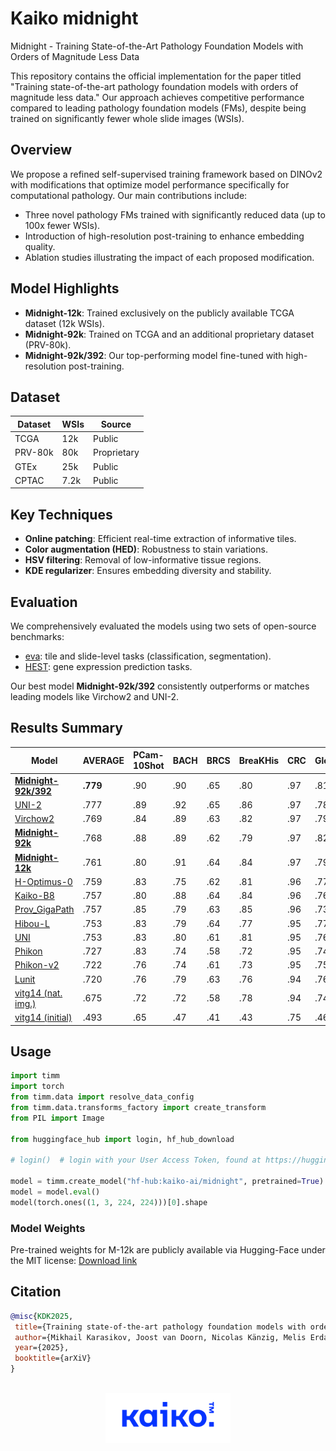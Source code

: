 # Kaiko midnight
Midnight - Training State-of-the-Art Pathology Foundation Models with Orders of Magnitude Less Data

This repository contains the official implementation for the paper titled "Training state-of-the-art pathology foundation models with orders of magnitude less data." Our approach achieves competitive performance compared to leading pathology foundation models (FMs), despite being trained on significantly fewer whole slide images (WSIs).

## Overview

We propose a refined self-supervised training framework based on DINOv2 with modifications that optimize model performance specifically for computational pathology. Our main contributions include:

- Three novel pathology FMs trained with significantly reduced data (up to 100x fewer WSIs).
- Introduction of high-resolution post-training to enhance embedding quality.
- Ablation studies illustrating the impact of each proposed modification.

## Model Highlights

- **Midnight-12k**: Trained exclusively on the publicly available TCGA dataset (12k WSIs).
- **Midnight-92k**: Trained on TCGA and an additional proprietary dataset (PRV-80k).
- **Midnight-92k/392**: Our top-performing model fine-tuned with high-resolution post-training.

## Dataset

| Dataset | WSIs | Source        |
|---------|------|---------------|
| TCGA    | 12k  | Public        |
| PRV-80k | 80k  | Proprietary   |
| GTEx    | 25k  | Public        |
| CPTAC   | 7.2k | Public        |

## Key Techniques

- **Online patching**: Efficient real-time extraction of informative tiles.
- **Color augmentation (HED)**: Robustness to stain variations.
- **HSV filtering**: Removal of low-informative tissue regions.
- **KDE regularizer**: Ensures embedding diversity and stability.

## Evaluation

We comprehensively evaluated the models using two sets of open-source benchmarks:

- [eva](https://github.com/kaiko-ai/eva): tile and slide-level tasks (classification, segmentation).
- [HEST](https://github.com/mahmoodlab/HEST): gene expression prediction tasks.

Our best model **Midnight-92k/392** consistently outperforms or matches leading models like Virchow2 and UNI-2.

## Results Summary

| Model                                                          | AVERAGE | PCam-10Shot | BACH | BRCS | BreaKHis | CRC  | Gleason | MHIST | PCam | Camelyon16 (small) | Panda (small) | CoNSeP | MoNuSAC | HEST (avg) |
|----------------------------------------------------------------|---------|-------------|------|------|----------|------|---------|-------|------|--------------------|---------------|--------|---------|------------|
| **[Midnight-92k/392](https://github.com/kaiko-ai/Midnight)** | **.779** | .90         | .90  | .65  | .80      | .97  | .81     | .83   | .95  | .88                | .65           | .66    | .71     | .415       |
| [UNI-2](https://huggingface.co/MahmoodLab/UNI2-h)                | .777   | .89         | .92  | .65  | .86      | .97  | .78     | .83   | .95  | .88                | .67           | .63    | .64     | .431       |
| [Virchow2](https://huggingface.co/paige-ai/Virchow2)           | .769   | .84         | .89  | .63  | .82      | .97  | .79     | .87   | .94  | .89                | .66           | .64    | .67     | .403       |
| **[Midnight-92k](https://github.com/kaiko-ai/Midnight)**         | .768   | .88         | .89  | .62  | .79      | .97  | .82     | .83   | .95  | .88                | .64           | .63    | .66     | .425       |
| **[Midnight-12k](https://github.com/kaiko-ai/Midnight)**         | .761   | .80         | .91  | .64  | .84      | .97  | .79     | .82   | .93  | .86                | .65           | .63    | .66     | .412       |
| [H-Optimus-0](https://huggingface.co/bioptimus/H-optimus-0)       | .759   | .83         | .75  | .62  | .81      | .96  | .77     | .85   | .94  | .90                | .67           | .64    | .69     | .425       |
| [Kaiko-B8](https://github.com/kaiko-ai/towards_large_pathology_fms)             | .757   | .80         | .88  | .64  | .84      | .96  | .76     | .83   | .92  | .85                | .65           | .64    | .69     | .391       |
| [Prov_GigaPath](https://github.com/prov-gigapath/prov-gigapath)   | .757   | .85         | .79  | .63  | .85      | .96  | .73     | .83   | .94  | .89                | .66           | .63    | .69     | .405       |
| [Hibou-L](https://huggingface.co/histai/hibou-L)               | .753   | .83         | .79  | .64  | .77      | .95  | .77     | .85   | .95  | .87                | .67           | .65    | .67     | .397       |
| [UNI](https://huggingface.co/MahmoodLab/UNI)                   | .753   | .83         | .80  | .61  | .81      | .95  | .76     | .84   | .94  | .90                | .66           | .63    | .66     | .391       |
| [Phikon](https://huggingface.co/owkin/phikon)               | .727   | .83         | .74  | .58  | .72      | .95  | .74     | .82   | .92  | .86                | .65           | .62    | .64     | .377       |
| [Phikon-v2](https://huggingface.co/owkin/phikon-v2)           | .722   | .76         | .74  | .61  | .73      | .95  | .75     | .80   | .90  | .87                | .63           | .63    | .65     | .391       |
| [Lunit](https://github.com/lunit-io/benchmark-ssl-pathology)               | .720   | .76         | .79  | .63  | .76      | .94  | .76     | .79   | .91  | .84                | .60           | .60    | .63     | .362       |
| [vitg14 (nat. img.)](https://github.com/facebookresearch/dinov2) | .675   | .72         | .72  | .58  | .78      | .94  | .74     | .86   | .88  | .51                | .51           | .57    | .61     | .351       |
| [vitg14 (initial)](https://github.com/facebookresearch/dinov2)   | .493   | .65         | .47  | .41  | .43      | .75  | .46     | .58   | .76  | .53                | .30           | .46    | .43     | .166       |

## Usage
```py
import timm
import torch
from timm.data import resolve_data_config
from timm.data.transforms_factory import create_transform
from PIL import Image

from huggingface_hub import login, hf_hub_download

# login()  # login with your User Access Token, found at https://huggingface.co/settings/tokens

model = timm.create_model("hf-hub:kaiko-ai/midnight", pretrained=True)
model = model.eval()
model(torch.ones((1, 3, 224, 224)))[0].shape
```


### Model Weights

Pre-trained weights for M-12k are publicly available via Hugging-Face under the MIT license: [Download link](https://huggingface.co/kaiko-ai/midnight/tree/main)


 ## Citation
 ```bibtex
 @misc{KDK2025,
  title={Training state-of-the-art pathology foundation models with orders of magnitude less data},
  author={Mikhail Karasikov, Joost van Doorn, Nicolas Känzig, Melis Erdal Cesur, Hugo Horlings, Robert Berke, Fei Tang, Sebastian Otálora},
  year={2025},
  booktitle={arXiV}
}
```

<br />

<div align="center">
  <img src="https://github.com/kaiko-ai/midnight/blob/main/docs/images/kaiko-logo.png?raw=true" width="200">
</div>
